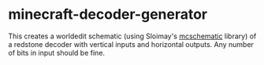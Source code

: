 # minecraft-decoder-generator
This creates a worldedit schematic (using Sloimay's [mcschematic](https://pypi.org/project/mcschematic/) library) of a redstone decoder with vertical inputs and horizontal outputs. Any number of bits in input should be fine.
